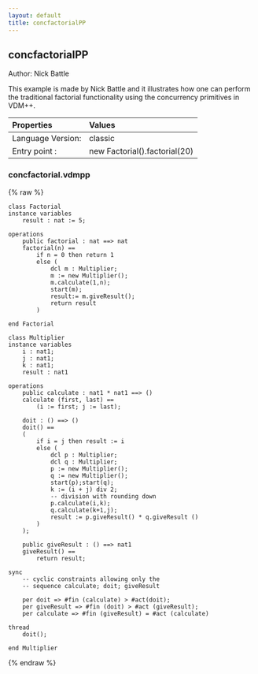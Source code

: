 ```yaml
---
layout: default
title: concfactorialPP
---
```


## concfactorialPP
Author: Nick Battle



This example is made by Nick Battle and it illustrates how one can 
perform the traditional factorial functionality using the concurrency
primitives in VDM++.


| Properties | Values          |
| :------------ | :---------- |
|Language Version:| classic|
|Entry point     :| new Factorial().factorial(20)|


### concfactorial.vdmpp

{% raw %}
~~~vdm
class Factorial
instance variables
	result : nat := 5;
	
operations
	public factorial : nat ==> nat
	factorial(n) ==
		if n = 0 then return 1
		else (
			dcl m : Multiplier;
			m := new Multiplier();
			m.calculate(1,n);
			start(m);
			result:= m.giveResult();
			return result
		)
		
end Factorial

class Multiplier
instance variables
	i : nat1;
	j : nat1;
	k : nat1;
	result : nat1
	
operations
	public calculate : nat1 * nat1 ==> ()
	calculate (first, last) ==
		(i := first; j := last);
		
	doit : () ==> ()
	doit() ==
	(
		if i = j then result := i
		else (
			dcl p : Multiplier;
			dcl q : Multiplier;
			p := new Multiplier();
			q := new Multiplier();
			start(p);start(q);
			k := (i + j) div 2;
			-- division with rounding down
			p.calculate(i,k);
			q.calculate(k+1,j);
			result := p.giveResult() * q.giveResult ()
		)
	);
	
	public giveResult : () ==> nat1
	giveResult() ==
		return result;
		
sync
	-- cyclic constraints allowing only the
	-- sequence calculate; doit; giveResult
	
	per doit => #fin (calculate) > #act(doit);
	per giveResult => #fin (doit) > #act (giveResult);
	per calculate => #fin (giveResult) = #act (calculate)
	
thread
	doit(); 
	
end Multiplier

~~~
{% endraw %}

